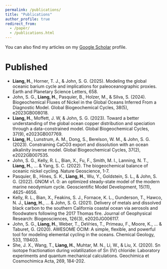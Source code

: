 ```yaml
---
permalink: /publications/
title: "Publications"
author_profile: true
redirect_from: 
  - /paper/
  - /publications.html
---
```


You can also find my articles on my [Google Scholar](https://scholar.google.com/citations?user=hXnUA9wAAAAJ&hl=en&authuser=1) profile.


Published
======
* **Liang, H.**, Horner, T. J., & John, S. G. (2025). Modeling the global oceanic barium cycle and implications for paleoceanographic proxies. Earth and Planetary Science Letters, 658.
* John, S. G., **Liang, H.**, Pasquier, B., Holzer, M., & Silva, S. (2024). Biogeochemical Fluxes of Nickel in the Global Oceans Inferred From a Diagnostic Model. Global Biogeochemical Cycles, 38(5), e2023GB008018.
* **Liang, H.**, Moffett, J. W, & John, S. G. (2023). Toward a better understanding of the global ocean copper distribution and speciation through a data-constrained model. Global Biogeochemical Cycles, 37(9), e2023GB007769.
* **Liang, H.**, Lunstrum, A. M., Dong, S., Berelson, W. M., & John, S. G. (2023). Constraining CaCO3 export and dissolution with an ocean alkalinity inverse model. Global Biogeochemical Cycles, 37(2), e2022GB007535.
* John, S. G., Kelly, R. L., Bian, X., Fu, F., Smith, M. I., Lanning, N. T., **Liang, H.**, ... & Yang, S. C. (2022). The biogeochemical balance of oceanic nickel cycling. Nature Geoscience, 1-7.
* Pasquier, B., Hines, S. K., **Liang, H.**, Wu, Y., Goldstein, S. L., & John, S. G. (2022). GNOM v1. 0: an optimized steady-state model of the modern marine neodymium cycle. Geoscientific Model Development, 15(11), 4625-4656.
*	Kelly, R. L., Bian, X., Feakins, S. J., Fornace, K. L., Gunderson, T., Hawco, N. J., **Liang, H.**, ... & John, S. G. (2021). Delivery of metals and dissolved black carbon to the southern California coastal ocean via aerosols and floodwaters following the 2017 Thomas fire. Journal of Geophysical Research: Biogeosciences, 126(3), e2020JG006117.
*	John, S. G., **Liang, H.**, Weber, T., DeVries, T., Primeau, F., Moore, K., ... & Taburet, G. (2020). AWESOME OCIM: A simple, flexible, and powerful tool for modeling elemental cycling in the oceans. Chemical Geology, 533, 119403.
*	She, J. X., Wang, T., **Liang, H.**, Muhtar, M. N., Li, W., & Liu, X. (2020). Sn isotope fractionation during volatilization of Sn (IV) chloride: Laboratory experiments and quantum mechanical calculations. Geochimica et Cosmochimica Acta, 269, 184-202.

